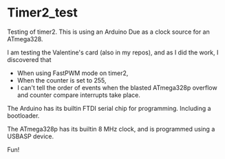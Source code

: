 # Timer2_test
Testing of timer2. This is using an Arduino Due as a clock source for an ATmega328.

I am testing the Valentine's card (also in my repos), and as I did the work, I discovered that

* When using FastPWM mode on timer2,
* When the counter is set to 255,
* I can't tell the order of events when the blasted ATmega328p overflow and counter compare interrupts take place.

The Arduino has its builtin FTDI serial chip for programming. Including a bootloader.

The ATmega328p has its builtin 8 MHz clock, and is programmed using a USBASP device.

Fun!
